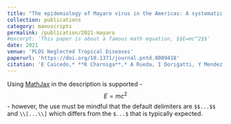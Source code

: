 ```yaml
---
title: "The epidemiology of Mayaro virus in the Americas: A systematic review and key parameter estimates for outbreak modelling"
collection: publications
category: manuscripts
permalink: /publication/2021-mayaro
#excerpt: 'This paper is about a famous math equation, $$E=mc^2$$'
date: 2021
venue: 'PLOS Neglected Tropical Diseases'
paperurl: 'https://doi.org/10.1371/journal.pntd.0009418'
citation: 'E Caicedo,* **K Charniga**,* A Rueda, I Dorigatti, Y Mendez, A Hamlet, JP Carrera, ZM Cucunubá. (2021). &quot;The epidemiology of Mayaro virus in the Americas: A systematic review and key parameter estimates for outbreak modelling.&quot; <i>PLOS Neglected Tropical Diseases</i>. 16(6): e0009418.'
---
```


Using [MathJax](https://www.mathjax.org/) in the description is supported - $$E=mc^2$$ - however, the use must be mindful that the default delimiters are `$$...$$` and `\\[...\\]` which differs from the `$...$` that is typically expected.
